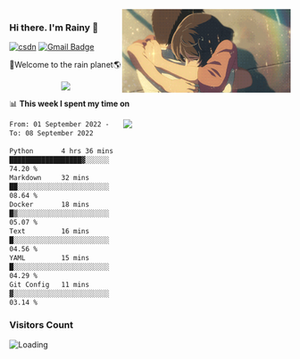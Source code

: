 <img  align='right' height="150" src="https://github.com/LikeRainDay/LikeRainDay/blob/master/pic/img_rain_1.gif?raw=true">



### Hi there. I'm Rainy :lemon:

[![csdn](https://img.shields.io/badge/-csdn-c14438?style=flat-square&logo=c&logoColor=white)](https://blog.csdn.net/qq_15807167)
[![Gmail Badge](https://img.shields.io/badge/-gmail-c14438?style=flat-square&logo=Gmail&logoColor=white&link=mailto:houshuai0816@gmail.com)](mailto:houshuai0816@gmail.com)

🚀Welcome to the rain planet🌎

<center>
<img align='center'  src="https://source.unsplash.com/random/1200x600">
</center>

📊 **This week I spent my time on**

<img align='right'   width="300" src="https://github-readme-stats.vercel.app/api?username=LikeRainDay&show_icons=true&title_color=fff&icon_color=79ff97&text_color=9f9f9f&bg_color=151515&count_private=true">

<!--START_SECTION:waka-->

```text
From: 01 September 2022 - To: 08 September 2022

Python       4 hrs 36 mins   ██████████████████▓░░░░░░   74.20 %
Markdown     32 mins         ██░░░░░░░░░░░░░░░░░░░░░░░   08.64 %
Docker       18 mins         █▒░░░░░░░░░░░░░░░░░░░░░░░   05.07 %
Text         16 mins         █░░░░░░░░░░░░░░░░░░░░░░░░   04.56 %
YAML         15 mins         █░░░░░░░░░░░░░░░░░░░░░░░░   04.29 %
Git Config   11 mins         ▓░░░░░░░░░░░░░░░░░░░░░░░░   03.14 %
```

<!--END_SECTION:waka-->

### Visitors Count
<img align="left" src = "https://profile-counter.glitch.me/LikeRainDay/count.svg" alt ="Loading">
